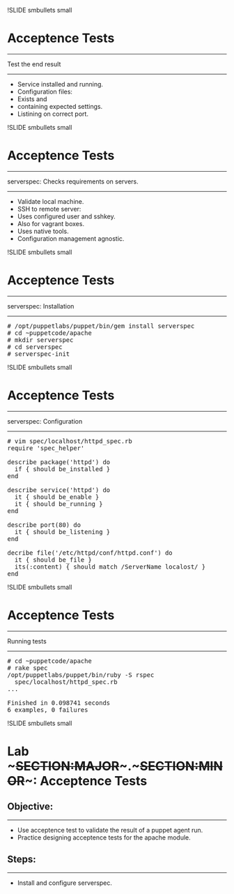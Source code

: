 !SLIDE smbullets small
# Acceptence Tests

****

Test the end result

****

* Service installed and running.
* Configuration files:
 * Exists and
 * containing expected settings.
* Listining on correct port.

!SLIDE smbullets small
# Acceptence Tests

****

serverspec: Checks requirements on servers.

****

* Validate local machine.
* SSH to remote server:
 * Uses configured user and sshkey.
 * Also for vagrant boxes.
* Uses native tools.
* Configuration management agnostic.

!SLIDE smbullets small
# Acceptence Tests

*****

serverspec: Installation

****

<pre>
# /opt/puppetlabs/puppet/bin/gem install serverspec
# cd ~puppetcode/apache
# mkdir serverspec
# cd serverspec
# serverspec-init
</pre>

!SLIDE smbullets small
# Acceptence Tests

*****

serverspec: Configuration

****

<pre>
# vim spec/localhost/httpd_spec.rb
require 'spec_helper'

describe package('httpd') do
  if { should be_installed }
end

describe service('httpd') do
  it { should be_enable }
  it { should be_running }
end

describe port(80) do
  it { should be_listening }
end

decribe file('/etc/httpd/conf/httpd.conf') do
  it { should be_file }
  its(:content) { should match /ServerName localost/ }
end
</pre>

!SLIDE smbullets small
# Acceptence Tests

*****

Running tests

****

<pre>
# cd ~puppetcode/apache
# rake spec
/opt/puppetlabs/puppet/bin/ruby -S rspec
  spec/localhost/httpd_spec.rb
...

Finished in 0.098741 seconds
6 examples, 0 failures
</pre>

!SLIDE smbullets small
# Lab ~~~SECTION:MAJOR~~~.~~~SECTION:MINOR~~~: Acceptence Tests

## Objective:

****

* Use acceptence test to validate the result of a puppet agent run.
* Practice designing acceptence tests for the apache module.

## Steps:

****

* Install and configure serverspec.
